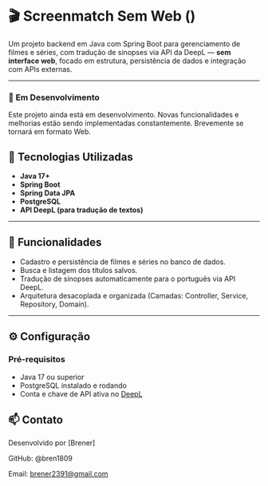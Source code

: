# 🎬 Screenmatch Sem Web ()

Um projeto backend em Java com Spring Boot para gerenciamento de filmes e séries, com tradução de sinopses via API da DeepL — **sem interface web**, focado em estrutura, persistência de dados e integração com APIs externas.

---
### 🚧 Em Desenvolvimento

Este projeto ainda está em desenvolvimento. Novas funcionalidades e melhorias estão sendo implementadas constantemente. Brevemente se tornará em formato Web.

## 🚀 Tecnologias Utilizadas

- **Java 17+**
- **Spring Boot**
- **Spring Data JPA**
- **PostgreSQL**
- **API DeepL (para tradução de textos)**

---

## 🧠 Funcionalidades

- Cadastro e persistência de filmes e séries no banco de dados.
- Busca e listagem dos títulos salvos.
- Tradução de sinopses automaticamente para o português via API DeepL.
- Arquitetura desacoplada e organizada (Camadas: Controller, Service, Repository, Domain).

---

## ⚙️ Configuração

### Pré-requisitos

- Java 17 ou superior
- PostgreSQL instalado e rodando
- Conta e chave de API ativa no [DeepL](https://www.deepl.com/)

## 📫 Contato
Desenvolvido por [Brener]

GitHub: @bren1809

Email: brener2391@gmail.com

